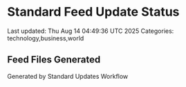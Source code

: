# Standard Feed Update Status
Last updated: Thu Aug 14 04:49:36 UTC 2025
Categories: technology,business,world

## Feed Files Generated

Generated by Standard Updates Workflow
